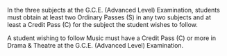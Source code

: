 In the three subjects at the G.C.E. (Advanced Level) Examination, students must obtain at least
two Ordinary Passes (S) in any two subjects and at least a Credit Pass (C) for the subject the
student wishes to follow. 

A student wishing to follow Music must have a Credit Pass (C) or more in Drama & Theatre at the G.C.E. (Advanced Level)
Examination. 